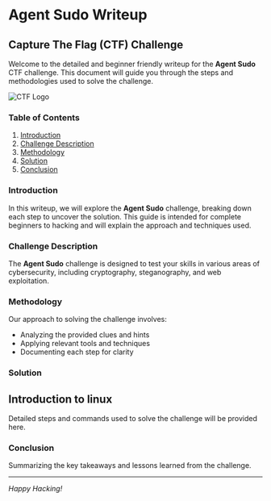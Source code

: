 # Agent Sudo Writeup

## Capture The Flag (CTF) Challenge

Welcome to the detailed and beginner friendly writeup for the **Agent Sudo** CTF challenge. This document will guide you through the steps and methodologies used to solve the challenge.

![CTF Logo](https://assets.tryhackme.com/img/logo/tryhackme_logo_full.svg)

### Table of Contents
1. [Introduction](#introduction)
2. [Challenge Description](#challenge-description)
3. [Methodology](#methodology)
4. [Solution](#solution)
5. [Conclusion](#conclusion)

### Introduction
In this writeup, we will explore the **Agent Sudo** challenge, breaking down each step to uncover the solution. This guide is intended for complete beginners to hacking and will explain the approach and techniques used.

### Challenge Description
The **Agent Sudo** challenge is designed to test your skills in various areas of cybersecurity, including cryptography, steganography, and web exploitation.

### Methodology
Our approach to solving the challenge involves:
- Analyzing the provided clues and hints
- Applying relevant tools and techniques
- Documenting each step for clarity

### Solution

## Introduction to linux 
Detailed steps and commands used to solve the challenge will be provided here.

### Conclusion
Summarizing the key takeaways and lessons learned from the challenge.

---

*Happy Hacking!*
